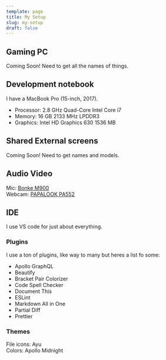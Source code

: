 ```yaml
---
template: page
title: My Setup
slug: my-setup
draft: false
---
```


## Gaming PC

Coming Soon! Need to get all the names of things.

## Development notebook

I have a MacBook Pro (15-inch, 2017).

- Processor: 2.8 GHz Quad-Core Intel Core i7
- Memory: 16 GB 2133 MHz LPDDR3
- Graphics: Intel HD Graphics 630 1536 MB

## Shared External screens

Coming Soon! Need to get names and models.

## Audio Video

Mic: [Bonke M900](https://www.amazon.com/gp/product/B08662LX1S/ref=ppx_yo_dt_b_asin_title_o04_s00?ie=UTF8&psc=1)  
Webcam: [PAPALOOK PA552](https://www.amazon.com/gp/product/B08D7CVDD8/ref=ppx_yo_dt_b_asin_title_o08_s00?ie=UTF8&psc=1)

## IDE

I use VS code for just about everything.

### Plugins

I use a ton of plugins, like way to many but heres a list fo some:

- Apollo GraphQL
- Beautify
- Bracket Pair Colorizer
- Code Spell Checker
- Document This
- ESLint
- Markdown All in One
- Partial Diff
- Prettier

### Themes

File icons: Ayu  
Colors: Apollo Midnight
